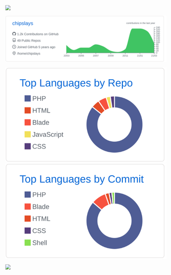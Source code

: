 ![](https://komarev.com/ghpvc/?username=aethletic)

[![](https://raw.githubusercontent.com/aethletic/aethletic/master/profile-summary-card-output/github/0-profile-details.svg)](https://github.com/vn7n24fzkq/github-profile-summary-cards)

[![](https://raw.githubusercontent.com/aethletic/aethletic/master/profile-summary-card-output/github/1-repos-per-language.svg)](https://github.com/vn7n24fzkq/github-profile-summary-cards) [![](https://raw.githubusercontent.com/aethletic/aethletic/master/profile-summary-card-output/github/2-most-commit-language.svg)](https://github.com/vn7n24fzkq/github-profile-summary-cards)

![](https://hit.yhype.me/github/profile?user_id=19103498)
